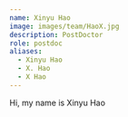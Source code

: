 ```yaml
---
name: Xinyu Hao
image: images/team/HaoX.jpg
description: PostDoctor
role: postdoc
aliases:
  - Xinyu Hao
  - X. Hao
  - X Hao
---
```


Hi, my name is Xinyu Hao

<!-- postdoc -->